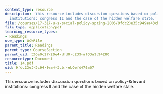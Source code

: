 ```yaml
---
content_type: resource
description: 'This resource includes discussion questions based on policy-Rrlevant
  institutions: congress II and the case of the hidden welfare state.'
file: /courses/17-317-u-s-social-policy-spring-2006/9fdc23e35c949aa43cbfeb6efd478a07_14.pdf
file_type: application/pdf
learning_resource_types:
- Readings
ocw_type: OCWFile
parent_title: Readings
parent_type: CourseSection
parent_uid: 536e0c27-28e4-dfd0-c239-af83a9c94280
resourcetype: Document
title: 14.pdf
uid: 9fdc23e3-5c94-9aa4-3cbf-eb6efd478a07
---
```

This resource includes discussion questions based on policy-Rrlevant institutions: congress II and the case of the hidden welfare state.

